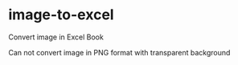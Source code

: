 # image-to-excel
Convert image in Excel Book

Can not convert image in PNG format with transparent background